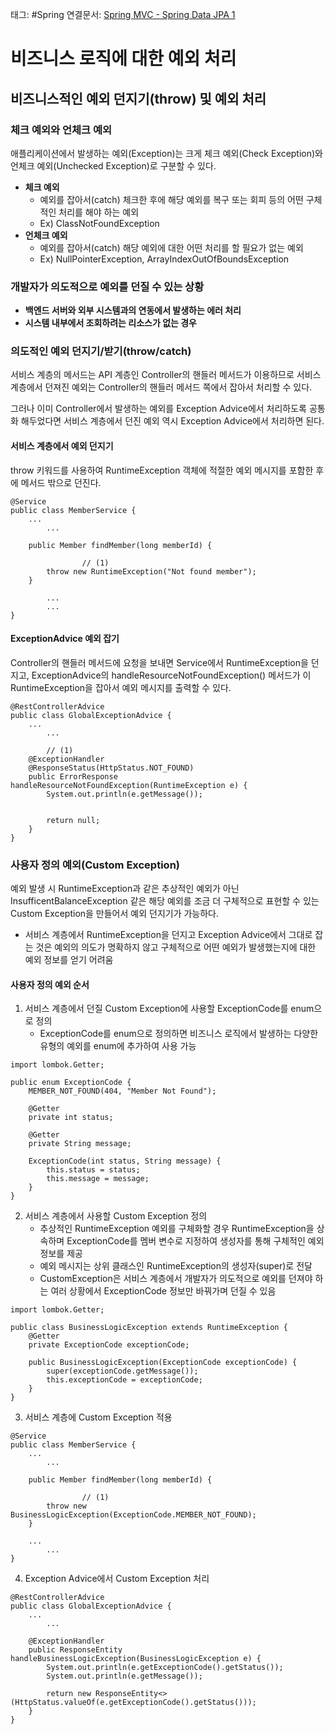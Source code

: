태그: #Spring
연결문서: [Spring MVC - Spring Data JPA 1](Spring%20MVC%20-%20Spring%20Data%20JPA%201.md)

# 비즈니스 로직에 대한 예외 처리

## 비즈니스적인 예외 던지기(throw) 및 예외 처리

### 체크 예외와 언체크 예외

애플리케이션에서 발생하는 예외(Exception)는 크게 체크 예외(Check Exception)와 언체크 예외(Unchecked Exception)로 구분할 수 있다.

-   **체크 예외**
    -   예외를 잡아서(catch) 체크한 후에 해당 예외를 복구 또는 회피 등의 어떤 구체적인 처리를 해야 하는 예외
    -   Ex) ClassNotFoundException
-   **언체크 예외**
    -   예외를 잡아서(catch) 해당 예외에 대한 어떤 처리를 할 필요가 없는 예외
    -   Ex) NullPointerException, ArrayIndexOutOfBoundsException

### 개발자가 의도적으로 예외를 던질 수 있는 상황

-   **백엔드 서버와 외부 시스템과의 연동에서 발생하는 에러 처리**
-   **시스템 내부에서 조회하려는 리소스가 없는 경우**

### 의도적인 예외 던지기/받기(throw/catch)

서비스 계층의 메서드는 API 계층인 Controller의 핸들러 메서드가 이용하므로 서비스 계층에서 던져진 예외는 Controller의 핸들러 메서드 쪽에서 잡아서 처리할 수 있다.  
  

그러나 이미 Controller에서 발생하는 예외를 Exception Advice에서 처리하도록 공통화 해두었다면 서비스 계층에서 던진 예외 역시 Exception Advice에서 처리하면 된다.

#### 서비스 계층에서 예외 던지기

throw 키워드를 사용하여 RuntimeException 객체에 적절한 예외 메시지를 포함한 후에 메서드 밖으로 던진다.

```
@Service
public class MemberService {
    ...
        ...

    public Member findMember(long memberId) {

                // (1)
        throw new RuntimeException("Not found member");
    }

        ...
        ...
}
```

#### ExceptionAdvice 예외 잡기

Controller의 핸들러 메서드에 요청을 보내면 Service에서 RuntimeException을 던지고, ExceptionAdvice의 handleResourceNotFoundException() 메서드가 이 RuntimeException을 잡아서 예외 메시지를 출력할 수 있다.

```
@RestControllerAdvice
public class GlobalExceptionAdvice {
    ...
        ...

        // (1)
    @ExceptionHandler
    @ResponseStatus(HttpStatus.NOT_FOUND)
    public ErrorResponse handleResourceNotFoundException(RuntimeException e) {
        System.out.println(e.getMessage());


        return null;
    }
}
```

### 사용자 정의 예외(Custom Exception)

예외 발생 시 RuntimeException과 같은 추상적인 예외가 아닌 InsufficentBalanceException 같은 해당 예외를 조금 더 구체적으로 표현할 수 있는 Custom Exception을 만들어서 예외 던지기가 가능하다.

-   서비스 계층에서 RuntimeException을 던지고 Exception Advice에서 그대로 잡는 것은 예외의 의도가 명확하지 않고 구체적으로 어떤 예외가 발생했는지에 대한 예외 정보를 얻기 어려움

#### 사용자 정의 예외 순서

1.  서비스 계층에서 던질 Custom Exception에 사용할 ExceptionCode를 enum으로 정의
    -   ExceptionCode를 enum으로 정의하면 비즈니스 로직에서 발생하는 다양한 유형의 예외를 enum에 추가하여 사용 가능

```
import lombok.Getter;

public enum ExceptionCode {
    MEMBER_NOT_FOUND(404, "Member Not Found");

    @Getter
    private int status;

    @Getter
    private String message;

    ExceptionCode(int status, String message) {
        this.status = status;
        this.message = message;
    }
}
```

2.  서비스 계층에서 사용할 Custom Exception 정의
    -   추상적인 RuntimeException 예외를 구체화할 경우 RuntimeException을 상속하며 ExceptionCode를 멤버 변수로 지정하여 생성자를 통해 구체적인 예외 정보를 제공
    -   예외 메시지는 상위 클래스인 RuntimeException의 생성자(super)로 전달
    -   CustomException은 서비스 계층에서 개발자가 의도적으로 예외를 던져야 하는 여러 상황에서 ExceptionCode 정보만 바꿔가며 던질 수 있음

```
import lombok.Getter;

public class BusinessLogicException extends RuntimeException {
    @Getter
    private ExceptionCode exceptionCode;

    public BusinessLogicException(ExceptionCode exceptionCode) {
        super(exceptionCode.getMessage());
        this.exceptionCode = exceptionCode;
    }
}
```

3.  서비스 계층에 Custom Exception 적용

```
@Service
public class MemberService {
    ...
        ...

    public Member findMember(long memberId) {

                // (1)
        throw new BusinessLogicException(ExceptionCode.MEMBER_NOT_FOUND);
    }

    ...
        ...
}
```

4.  Exception Advice에서 Custom Exception 처리

```
@RestControllerAdvice
public class GlobalExceptionAdvice {
    ...
        ...

    @ExceptionHandler
    public ResponseEntity handleBusinessLogicException(BusinessLogicException e) {
        System.out.println(e.getExceptionCode().getStatus());
        System.out.println(e.getMessage());

        return new ResponseEntity<>(HttpStatus.valueOf(e.getExceptionCode().getStatus()));
    }
}
```
